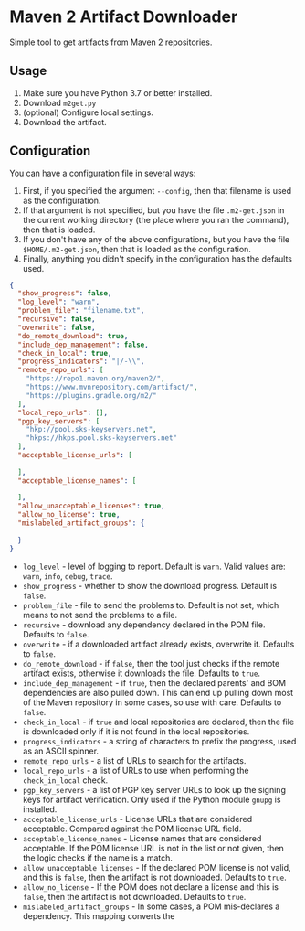 # Maven 2 Artifact Downloader

Simple tool to get artifacts from Maven 2 repositories.

## Usage

1. Make sure you have Python 3.7 or better installed.
1. Download `m2get.py`
1. (optional) Configure local settings.
1. Download the artifact.


## Configuration

You can have a configuration file in several ways:

1. First, if you specified the argument `--config`, then that filename is used as the configuration.
1. If that argument is not specified, but you have the file `.m2-get.json` in the current working directory (the place where you ran the command), then that is loaded.
1. If you don't have any of the above configurations, but you have the file `$HOME/.m2-get.json`, then that is loaded as the configuration.
1. Finally, anything you didn't specify in the configuration has the defaults used.


```json
{
  "show_progress": false,
  "log_level": "warn",
  "problem_file": "filename.txt",
  "recursive": false,
  "overwrite": false,
  "do_remote_download": true,
  "include_dep_management": false,
  "check_in_local": true,
  "progress_indicators": "|/-\\",
  "remote_repo_urls": [
    "https://repo1.maven.org/maven2/",
    "https://www.mvnrepository.com/artifact/",
    "https://plugins.gradle.org/m2/"
  ],
  "local_repo_urls": [],
  "pgp_key_servers": [
    "hkp://pool.sks-keyservers.net",
    "hkps://hkps.pool.sks-keyservers.net"  
  ],
  "acceptable_license_urls": [
  
  ],
  "acceptable_license_names": [
  
  ],
  "allow_unacceptable_licenses": true,
  "allow_no_license": true,
  "mislabeled_artifact_groups": {
  
  }
}
```

* `log_level` - level of logging to report.  Default is `warn`.  Valid values are: `warn`, `info`, `debug`, `trace`.
* `show_progress` - whether to show the download progress.  Default is `false`.
* `problem_file` - file to send the problems to.  Default is not set, which means to not send the problems to a file.
* `recursive` - download any dependency declared in the POM file.  Defaults to `false`.
* `overwrite` - if a downloaded artifact already exists, overwrite it.  Defaults to `false`.
* `do_remote_download` - if `false`, then the tool just checks if the remote artifact exists, otherwise it downloads the file.  Defaults to `true`.
* `include_dep_management` - if `true`, then the declared parents' and BOM dependencies are also pulled down.  This can end up pulling down most of the Maven repository in some cases, so use with care.  Defaults to `false`.
* `check_in_local` - if `true` and local repositories are declared, then the file is downloaded only if it is not found in the local repositories.
* `progress_indicators` - a string of characters to prefix the progress, used as an ASCII spinner.
* `remote_repo_urls` - a list of URLs to search for the artifacts.
* `local_repo_urls` - a list of URLs to use when performing the `check_in_local` check.
* `pgp_key_servers` - a list of PGP key server URLs to look up the signing keys for artifact verification.  Only used if the Python module `gnupg` is installed.
* `acceptable_license_urls` - License URLs that are considered acceptable.  Compared against the POM license URL field.
* `acceptable_license_names` - License names that are considered acceptable.  If the POM license URL is not in the list or not given, then the logic checks if the name is a match.
* `allow_unacceptable_licenses` - If the declared POM license is not valid, and this is `false`, then the artifact is not downloaded.  Defaults to `true`.
* `allow_no_license` - If the POM does not declare a license and this is `false`, then the artifact is not downloaded.  Defaults to `true`.
* `mislabeled_artifact_groups` - In some cases, a POM mis-declares a dependency.  This mapping converts the 

